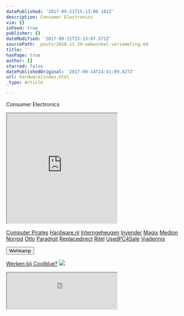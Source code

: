 ```yaml
---
datePublished: '2017-09-21T15:13:08.101Z'
description: Consumer Electronics
via: {}
inFeed: true
publisher: {}
dateModified: '2017-09-21T15:13:07.571Z'
sourcePath: _posts/2016-11-29-webwinkel-verzameling.md
title: ''
hasPage: true
author: []
starred: false
datePublishedOriginal: '2017-09-14T14:41:09.427Z'
url: hardware/index.html
_type: Article

---
```

Consumer Electronics

<iframe src="https://the-grid.github.io/ed-userhtml/?g=eJy1V1tvmzAUfs-vYEjNW8It98apuq7TKnXdHvqwPkUGTsCKMcg4I9W0_76DIR3tekk1iCKMDT7n-z77nIOXHz59u7i9-35pxCrhq97y0AANsbHqNlf3HFa9kP00fvUM_CV0PyhYqOKFMZnYdrY_1cMxsChWC8Ox9RiO9H6jlXr60k_D-1Wvt6RGLGFDzFipbGFZRVEMzwPIQyYhUEPBTUNRGYEi5trnVGzN1ZIlkZHL4NEcP02oLN-3rhIaQW6J0F-z6lbFEEkWWgUTW-CC0sSi6GJQ-8hEZBqUo4cvt1-vDbVTqWQUHWuoxKy4OZpFTQo7Bvb8VIYgF_YpgrLoyniBDmc-9ekwSJNuyBwcdElEBUMlaQh4CbYghwKUdRYQZzwZ2X2aZKcJmTljdzbXHUocz5tOHN2RRDc70hl72GcS8rzzlUTTIAVVUIJTKIBSZG6P1o67rviua8In7ueO9u0Dgq65-kDVgGlknTA52G-Nx0s0glhx6CyRHOwfScNt0nCPoJEjrAwBCZCZTCNJk4QiRl5mEyvgLNhW17OMOH1FdpL3czLyHLu_Ibc_rvs4QEo7J945bkr8Vxz1_L6gCZCPKR_cQFiA35FCaB-d_f9Cj19d6AAjb5fncZrVwclECPshzbN9Gaau582njUC9KYpBkL8SroYETkyRblLO0wI9XzQdrIw2pGlg7jgMAhCYuXmWMqHh1Wm8FimLs1KjsTd6olAYvkuhx05a0qhptEWVjq1wrjuyvbrCOe5z1a0h1O44oUIQguUhUB2GrUTZX5MtlMGXI-0FkcZjZ_ymRlil3yPS5T4DLUAr-kBlreMkhHsUy3MEMewiEDpH158J7tx2G8F19ejFZpD13tKl8gGq6aUViZ6A71iq-1SWVQHBlfkvYyLSOo1m3vS476l_hLk7WGxFjRpfhypkcjOMxaGI0wSfLRyczD0_96xA4gcS-wl61HYcjo-mo2dKcm0mT3cygKPtGBo4MafuzKyPasSc26ZRwSambVoPmdKqDmt4BNQnwj-Z28eT" height="300" style=""></iframe>

[Computer Pirates][0]
[Hardware.nl][1]
[Interngeheugen][2]
[Invender][3]
[Magix][4]
[Medion][5]
[Norrod][6]
[Otto][7]
[Paradigit][8]
[Replacedirect][9]
[Ritel][10]
[UsedPC4Sale][11]
[Viadennis][12]

<button data-role="cta" style="">Wehkamp</button>

[Werken bij Coolblue?][13]
![](https://the-grid-user-content.s3-us-west-2.amazonaws.com/d4d8e480-281e-41f8-a31e-4427722137e0.png)

<iframe src="https://the-grid.github.io/ed-userhtml/?g=eJyNkDEPwiAQhXd-BbLrUatRK-2izjq4OFJAIVLbUKwa438XSV2cvOUl38u9vDs2WG9X-8Nug7WvbIHYVxSXQaDX1j-sKpA0HX4iHKbi9-HNSK8znEwpbe7LiLUyJ-0Di-hD0Cuk9OsIMY61U8ecaO-bDKBxx5G-gLBGnEHwKnhZEpZtWrYpCKe4N52KlCaJDdZsQgpmqhNunfiNaeurE-rvHBwPyMlsPCd985wsKMFl7aRyOaEECgY8FGdQ1vIRHxL_8wbVPF1G" height="100" style=""></iframe>



[0]: http://www.computerpirates.com/
[1]: http://www.hardware.nl/
[2]: http://www.interngeheugen.com/tt/?tt=2902_12_133761_Interngeheugen&r=%2F
[3]: http://www.invender.nl/ttiv/index.php?tt=352_12_133761_Invender&r=%2F
[4]: http://www.magix.com/ap/tradetracker/?tt=2074_12_133761_Magix&r=%2F
[5]: http://tc.tradetracker.net/?c=3452&m=12&a=133761
[6]: http://www.norrod.nl/tt/index.aspx?tt=23396_12_133761_Norrod&r=%2F
[7]: http://www.otto.nl/
[8]: http://www.paradigit.nl/tt/index.aspx?tt=5043_12_133761_Paradigit&r=%2F
[9]: http://www.replacedirect.nl/
[10]: http://www.ritel.nl/telecom/?tt=668_12_133761_Ritel&r=%2F
[11]: http://tc.tradetracker.net/?c=20400&m=12&a=133761&r=UsedPC4sale&u=%2F
[12]: http://www.viadennis.nl/computer/?tt=15804_12_133761_Viadennis&r=%2F
[13]: http://prf.hn/click/camref:1100l3bs3/creativeref:1011l11074